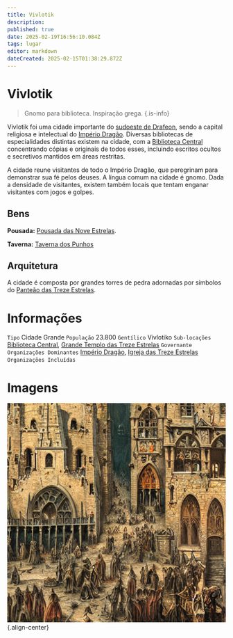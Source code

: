 ```yaml
---
title: Vivlotik
description: 
published: true
date: 2025-02-19T16:56:10.084Z
tags: lugar
editor: markdown
dateCreated: 2025-02-15T01:38:29.872Z
---
```


# Vivlotik

> Gnomo para biblioteca.
> Inspiração grega.
{.is-info}

Vivlotik foi uma cidade importante do [sudoeste de Drafeon](/lugares/plano-material/drafeon/sudoeste-de-drafeon), sendo a capital religiosa e intelectual do [Império Dragão](/faccoes/nacoes/imperio-dragao). Diversas bibliotecas de especialidades distintas existem na cidade, com a [Biblioteca Central](/lugares/plano-material/drafeon/sudoeste-de-drafeon/vivlotik/biblioteca-central) concentrando cópias e originais de todos esses, incluindo escritos ocultos e secretivos mantidos em áreas restritas.

A cidade reune visitantes de todo o Império Dragão, que peregrinam para demonstrar sua fé pelos deuses. A língua comum na cidade é gnomo. Dada a densidade de visitantes, existem também locais que tentam enganar visitantes com jogos e golpes.

## Bens
**Pousada:** [Pousada das Nove Estrelas](/lugares/plano-material/drafeon/sudoeste-de-drafeon/vivlotik/pousada-das-nove-estrelas).

**Taverna:** [Taverna dos Punhos](/lugares/plano-material/drafeon/sudoeste-de-drafeon/vivlotik/taverna-dos-punhos)

## Arquitetura

A cidade é composta por grandes torres de pedra adornadas por símbolos do [Panteão das Treze Estrelas](/divindades/panteao-das-treze-estrelas).

# Informações
`Tipo` Cidade Grande
`População` 23.800
`Gentílico` Vivlotiko 
`Sub-locações` [Biblioteca Central](/lugares/plano-material/drafeon/sudoeste-de-drafeon/vivlotik/biblioteca-central), [Grande Templo das Treze Estrelas](/lugares/plano-material/drafeon/sudoeste-de-drafeon/vivlotik/grande-templo)
`Governante` 
`Organizações Dominantes` [Império Dragão](/faccoes/nacoes/imperio-dragao#imperio-dragao), [Igreja das Treze Estrelas](/faccoes/faccoes-independentes/igreja-das-treze-estrekas)
`Organizações Incluídas`

# Imagens

![vivlotik3.png](/uploads/arte/vivlotik3.png){.align-center}